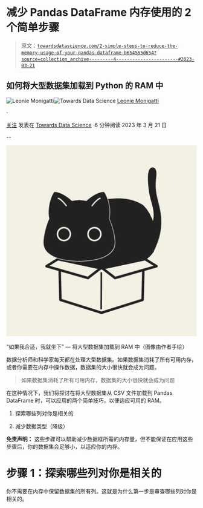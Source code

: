 # 减少 Pandas DataFrame 内存使用的 2 个简单步骤

> 原文：[`towardsdatascience.com/2-simple-steps-to-reduce-the-memory-usage-of-your-pandas-dataframe-b654565d654?source=collection_archive---------4-----------------------#2023-03-21`](https://towardsdatascience.com/2-simple-steps-to-reduce-the-memory-usage-of-your-pandas-dataframe-b654565d654?source=collection_archive---------4-----------------------#2023-03-21)

## 如何将大型数据集加载到 Python 的 RAM 中

[](https://medium.com/@iamleonie?source=post_page-----b654565d654--------------------------------)![Leonie Monigatti](https://medium.com/@iamleonie?source=post_page-----b654565d654--------------------------------)[](https://towardsdatascience.com/?source=post_page-----b654565d654--------------------------------)![Towards Data Science](https://towardsdatascience.com/?source=post_page-----b654565d654--------------------------------) [Leonie Monigatti](https://medium.com/@iamleonie?source=post_page-----b654565d654--------------------------------)

·

[关注](https://medium.com/m/signin?actionUrl=https%3A%2F%2Fmedium.com%2F_%2Fsubscribe%2Fuser%2F3a38da70d8dc&operation=register&redirect=https%3A%2F%2Ftowardsdatascience.com%2F2-simple-steps-to-reduce-the-memory-usage-of-your-pandas-dataframe-b654565d654&user=Leonie+Monigatti&userId=3a38da70d8dc&source=post_page-3a38da70d8dc----b654565d654---------------------post_header-----------) 发表在 [Towards Data Science](https://towardsdatascience.com/?source=post_page-----b654565d654--------------------------------) ·6 分钟阅读·2023 年 3 月 21 日[](https://medium.com/m/signin?actionUrl=https%3A%2F%2Fmedium.com%2F_%2Fvote%2Ftowards-data-science%2Fb654565d654&operation=register&redirect=https%3A%2F%2Ftowardsdatascience.com%2F2-simple-steps-to-reduce-the-memory-usage-of-your-pandas-dataframe-b654565d654&user=Leonie+Monigatti&userId=3a38da70d8dc&source=-----b654565d654---------------------clap_footer-----------)

--

[](https://medium.com/m/signin?actionUrl=https%3A%2F%2Fmedium.com%2F_%2Fbookmark%2Fp%2Fb654565d654&operation=register&redirect=https%3A%2F%2Ftowardsdatascience.com%2F2-simple-steps-to-reduce-the-memory-usage-of-your-pandas-dataframe-b654565d654&source=-----b654565d654---------------------bookmark_footer-----------)![](img/5f2b021fb91fe1b599baedad75f9c28c.png)

“如果我合适，我就坐下” — 将大型数据集加载到 RAM 中（图像由作者手绘）

数据分析师和科学家每天都在处理大型数据集。如果数据集消耗了所有可用内存，或者你需要在内存中操作数据，数据集的大小很快就会成为问题。

> 如果数据集消耗了所有可用内存，数据集的大小很快就会成为问题

在这种情况下，我们将探讨在将大型数据集从 CSV 文件加载到 Pandas DataFrame 时，可以应用的两个简单技巧，以便适应可用的 RAM。

1.  探索哪些列对你是相关的

1.  减少数据类型（降级）

**免责声明：** 这些步骤可以帮助减少数据框所需的内存量，但不能保证在应用这些步骤后，你的数据集会足够小，以适应你的内存。

# 步骤 1：探索哪些列对你是相关的

你不需要在内存中保留数据集的所有列。这就是为什么第一步是审查哪些列对你是相关的。
